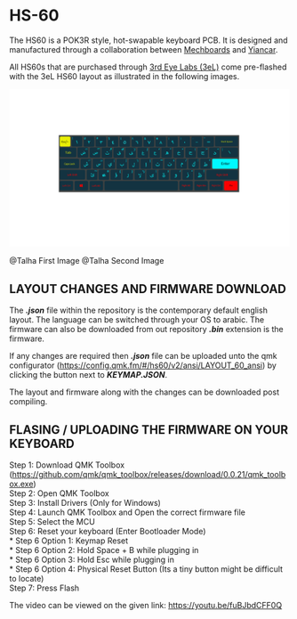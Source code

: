 # HS-60

The HS60 is a POK3R style, hot-swapable keyboard PCB. It is designed and manufactured through a collaboration between <a href="https://mechboards.co.uk/">Mechboards</a> and <a href="https://yiancar-designs.com/">Yiancar</a>.

All HS60s that are purchased through <a href="https://3rdeyelabs.io/">3rd Eye Labs (3eL)</a> come pre-flashed with the 3eL HS60 layout as illustrated in the following images.

![HS-60 Arabic layout](https://github.com/3rdEyeLabs-io/HS-60/blob/main/HS-60%20Arabic.PNG?raw=true)

@Talha First Image
@Talha Second Image

## LAYOUT CHANGES AND FIRMWARE DOWNLOAD

The __*.json*__ file within the repository is the contemporary default english layout. The language can be switched through your OS to arabic.
The firmware can also be downloaded from out repository __*.bin*__ extension is the firmware.

If any changes are required then __*.json*__ file can be uploaded unto the qmk configurator (https://config.qmk.fm/#/hs60/v2/ansi/LAYOUT_60_ansi) by clicking the button next to __*KEYMAP.JSON*__.

The layout and firmware along with the changes can be downloaded post compiling.

## FLASING / UPLOADING THE FIRMWARE ON YOUR KEYBOARD

Step 1: Download QMK Toolbox (https://github.com/qmk/qmk_toolbox/releases/download/0.0.21/qmk_toolbox.exe) \
Step 2: Open QMK Toolbox \
Step 3: Install Drivers (Only for Windows) \
Step 4: Launch QMK Toolbox and Open the correct firmware file \
Step 5: Select the MCU \
Step 6: Reset your keyboard (Enter Bootloader Mode) \
      * Step 6 Option 1: Keymap Reset \
      * Step 6 Option 2: Hold Space + B while plugging in \
      * Step 6 Option 3: Hold Esc while plugging in \
      * Step 6 Option 4: Physical Reset Button (Its a tiny button might be difficult to locate) \
Step 7: Press Flash

The video can be viewed on the given link: https://youtu.be/fuBJbdCFF0Q
